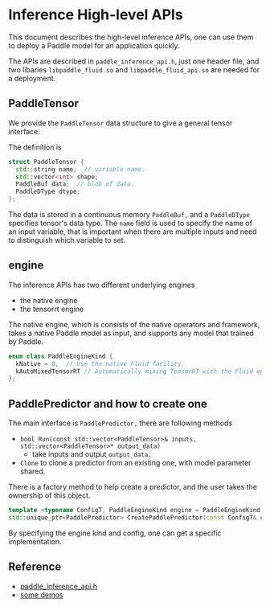 # Inference High-level APIs
This document describes the high-level inference APIs, one can use them to deploy a Paddle model for an application quickly.

The APIs are described in `paddle_inference_api.h`, just one header file, and two libaries `libpaddle_fluid.so` and `libpaddle_fluid_api.so` are needed for a deployment.

## PaddleTensor
We provide the `PaddleTensor` data structure to give a general tensor interface.

The definition is 

```c++
struct PaddleTensor {
  std::string name;  // variable name.
  std::vector<int> shape;
  PaddleBuf data;  // blob of data.
  PaddleDType dtype;
};
```

The data is stored in a continuous memory `PaddleBuf,` and a `PaddleDType` specifies tensor's data type. 
The `name` field is used to specify the name of an input variable, 
that is important when there are multiple inputs and need to distinguish which variable to set.

## engine
The inference APIs has two different underlying engines

- the native engine
- the tensorrt engine

The native engine, which is consists of the native operators and framework, takes a native Paddle model
as input, and supports any model that trained by Paddle.

```c++
enum class PaddleEngineKind {
  kNative = 0,  // Use the native Fluid facility.
  kAutoMixedTensorRT // Automatically mixing TensorRT with the Fluid ops.
};
```

## PaddlePredictor and how to create one
The main interface is `PaddlePredictor,` there are following methods 

- `bool Run(const std::vector<PaddleTensor>& inputs, std::vector<PaddleTensor>* output_data)`
  - take inputs and output `output_data.`
- `Clone` to clone a predictor from an existing one, with model parameter shared.

There is a factory method to help create a predictor, and the user takes the ownership of this object.

```c++
template <typename ConfigT, PaddleEngineKind engine = PaddleEngineKind::kNative>
std::unique_ptr<PaddlePredictor> CreatePaddlePredictor(const ConfigT& config);
```

By specifying the engine kind and config, one can get a specific implementation.

## Reference

- [paddle_inference_api.h](./paddle_inference_api.h)
- [some demos](./demo_ci)
